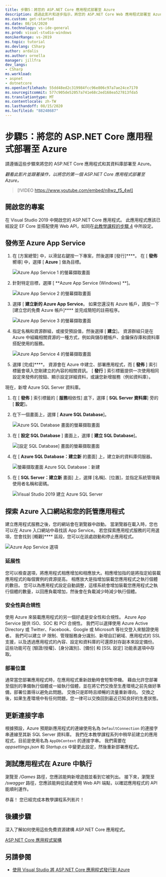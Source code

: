 ```yaml
---
title: 步驟5：將您的 ASP.NET Core 應用程式部署至 Azure
description: 透過此影片和逐步指示，將您的 ASP.NET Core Web 應用程式部署至 Azure。
ms.custom: get-started
ms.date: 08/14/2020
ms.technology: vs-ide-general
ms.prod: visual-studio-windows
monikerRange: vs-2019
ms.topic: tutorial
ms.devlang: CSharp
author: ardalis
ms.author: ornella
manager: jillfra
dev_langs:
- CSharp
ms.workload:
- aspnet
- dotnetcore
ms.openlocfilehash: 55dd48ed2c319984fcc96e806c97a7ae24ce7170
ms.sourcegitcommit: 577c905de52057a741e68c2ed168ea527813fda5
ms.translationtype: MT
ms.contentlocale: zh-TW
ms.lasthandoff: 08/15/2020
ms.locfileid: "88248687"
---
```

# <a name="step-5-deploy-your-aspnet-core-app-to-azure"></a>步驟5：將您的 ASP.NET Core 應用程式部署至 Azure

請遵循這些步驟來將您的 ASP.NET Core 應用程式和其資料庫部署至 Azure。

_觀看此影片並跟著操作，以將您的第一個 ASP.NET Core 應用程式部署至 Azure。_

> [!VIDEO https://www.youtube.com/embed/n8wz_f5_4wI]

## <a name="open-your-project"></a>開啟您的專案

在 Visual Studio 2019 中開啟您的 ASP.NET Core 應用程式。 此應用程式應該已經設定 EF Core 並搭配使用 Web API，如同在[此教學課程的步驟 4](tutorial-aspnet-core-ef-step-04.md) 中所設定。

## <a name="publish-to-azure-app-service"></a>發佈至 Azure App Service

1. 在 [方案總管] 中，以滑鼠右鍵按一下專案，然後選擇 [發行]****。 在 [ **發佈** 嚮導] 中，選擇 [ **Azure** ] 做為目標。

   ![Azure App Service 1 的螢幕擷取畫面](media/vs-2019/app-service-screen-1.png)

1. 針對特定目標，選擇 [ **Azure App Service (Windows) **]。

   ![Azure App Service 2 的螢幕擷取畫面](media/vs-2019/app-service-screen-2.png)

1. 選擇 [ **建立新的 Azure App Service**。 如果您還沒有 Azure 帳戶，請按一下 [建立您的免費 Azure 帳戶]**** 並完成簡短的註冊程序。

   ![Azure App Service 3 的螢幕擷取畫面](media/vs-2019/app-service-screen-3.png)

1. 指定名稱和資源群組，或接受預設值，然後選擇 [ **建立**]。 資源群組只是在 Azure 中組織相關資源的一種方式，例如與儲存體帳戶、金鑰保存庫和資料庫搭配使用的服務。

   ![Azure App Service 4 的螢幕擷取畫面](media/vs-2019/app-service-screen-4.png)

1. 選擇 [完成]****。 資源會在 Azure 中建立、部署應用程式，而 [ **發佈** ] 索引標籤會填入您剛建立的內容的相關資訊。 [ **發行** ] 索引標籤提供一次使用相同設定來發佈的按鈕、顯示設定詳細資料，或讓您新增服務（例如資料庫）。

現在，新增 Azure SQL Server 資料庫。

1. 在 [ **發佈** ] 索引標籤的 [ **服務**相依性] 底下，選擇 [ **SQL Server 資料庫**] 旁的 [ **設定**]。

1. 在下一個畫面上，選擇 [ **Azure SQL Database**]。

   ![Azure SQL Database 畫面的螢幕擷取畫面](media/vs-2019/app-service-azure-sql-db.png)

1. 在 [ **設定 SQL Database** ] 畫面上，選擇 [ **建立 SQL Database**]。

   ![[設定 SQL Database] 畫面的螢幕擷取畫面](media/vs-2019/app-service-azure-sql-db-2.png)

1. 在 [ **Azure SQL Database：建立新** 的畫面] 上，建立新的資料庫伺服器。

   ![螢幕擷取畫面 Azure SQL Database：新建](media/vs-2019/app-service-azure-sql-db-3.png)

1. 在 [ **SQL Server：建立新** 畫面] 上，選擇 [名稱]、[位置]，並指定系統管理員使用者名稱和密碼。

   ![Visual Studio 2019 建立 Azure SQL Server](media/vs-2019/app-service-azure-sql-db-overlayed.png)

## <a name="exploring-the-azure-portal-and-your-hosted-app"></a>探索 Azure 入口網站和您的託管應用程式

建立應用程式服務之後，您的網站會在瀏覽器中啟動。 當瀏覽器在載入時，您也可以在 Azure 入口網站中尋找該 App Service。 若您探索應用程式服務的可用選項，您會找到 [概觀]**** 區段，您可以在該處啟動和停止應用程式。

![Azure App Service 選項](media/vs-2019/vs2019-azure-app-service-menu-options.png)

### <a name="scalability"></a>延展性

您可以檢查選項，將應用程式相應增加和相應放大。相應增加指的是將指定給裝載應用程式的每個實例的資源提高。 相應放大是指增加裝載您應用程式之執行個體的數目。 您可以為應用程式設定自動調整，這樣系統會增加裝載您應用程式之執行個體的數量，以回應負載增加，然後會在負載減少時減少執行個體。

### <a name="security-and-compliance"></a>安全性與合規性

使用 Azure 來裝載應用程式的另一個好處是安全性和合規性。 Azure App Service 提供 ISO、SOC 和 PCI 合規性。 我們可以選擇使用 Azure Active Directory 或 Twitter、Facebook、Google 或 Microsoft 等社交登入來驗證使用者。 我們可以建立 IP 限制、管理服務身分識別、新增自訂網域、應用程式的 SSL 支援，以及透過應用程式的內容、設定和資料庫的可還原封存副本來設定備份。 這些功能可在 [驗證/授權]、[身分識別]、[備份] 和 [SSL 設定] 功能表選項中存取。

### <a name="deployment-slots"></a>部署位置

通常當您部署應用程式時，在應用程式重新啟動時會短暫停機。 藉由允許您部署至個別的準備執行個體或一組執行個體，並在將它們交換至生產環境之前先做好準備，部署位置得以避免此問題。 交換只是即時且順暢的流量重新導向。 交換之後，如果生產環境中有任何問題，您一律可以交換回到最近已知良好的生產狀態。

## <a name="update-connection-string"></a>更新連接字串

根據預設，Azure 預期新應用程式的連線使用名為 `DefaultConnection` 的連接字串連線至其新 SQL Server 資料庫。 我們在本教學課程系列中稍早前建立的應用程式，目前是使用名為 `AppDbContext` 的連接字串。 我們需要在 *appsettings.json* 和 *Startup.cs* 中變更此設定，然後重新部署應程式。

## <a name="test-the-app-running-in-azure"></a>測試應用程式在 Azure 中執行

瀏覽至 */Games* 路徑，您應該能夠新增遊戲並看到它被列出。 接下來，瀏覽至 */swagger* 路徑，您應該能夠從該處使用 Web API 端點，以確認應用程式的 API 能順利運作。

恭喜！ 您已經完成本教學課程系列影片！

## <a name="next-steps"></a>後續步驟

深入了解如何使用這些免費資源建構 ASP.NET Core 應用程式。

[ASP.NET Core 應用程式架構](https://dotnet.microsoft.com/learn/web/aspnet-architecture)

## <a name="see-also"></a>另請參閱

- [使用 Visual Studio 將 ASP.NET Core 應用程式發行到 Azure](/aspnet/core/tutorials/publish-to-azure-webapp-using-vs?view=aspnetcore-2.2)